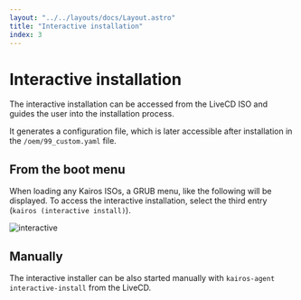 ```yaml
---
layout: "../../layouts/docs/Layout.astro"
title: "Interactive installation"
index: 3
---
```


# Interactive installation

The interactive installation can be accessed from the LiveCD ISO and guides the user into the installation process.

It generates a configuration file, which is later accessible after installation in the `/oem/99_custom.yaml` file.

## From the boot menu

When loading any Kairos ISOs, a GRUB menu, like the following will be displayed. To access the interactive installation, select the third entry (`kairos (interactive install)`).

![interactive](https://user-images.githubusercontent.com/2420543/189219819-6b16d13d-c409-4b9b-889b-12792f800a08.gif)

## Manually

The interactive installer can be also started manually with `kairos-agent interactive-install` from the LiveCD.
